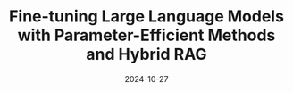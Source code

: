 ---
title: "Fine-tuning Large Language Models with Parameter-Efficient Methods and Hybrid RAG"
date: 2024-10-27
layout: course
description: "A comprehensive guide to fine-tuning LLMs using parameter-efficient techniques like LoRA and QLoRA, and integrating them with Hybrid RAG for improved performance."
categories: ["Prompt Engineering", "Fine-tuning", "LLM", "Model Optimization"]
duration: "27 minutes"
level: "Intermediate"
tags: ["LLM", "Fine-tuning", "LoRA", "QLoRA", "RAG", "Hybrid RAG", "Unsloth", "Parameter Efficiency", "Model Evaluation", "G-Eval", "BLEURT"]
thumbnail: "https://i.ytimg.com/vi/Uq-1gLJxrBc/sddefault.jpg"
videoId: "Uq-1gLJxrBc"
sections:
  - title: "🤔 Introduction to Fine-tuning and RAG"
    description: "Explains the concepts of fine-tuning and Retrieval Augmented Generation (RAG), comparing their strengths and weaknesses."
    timestamp: "00:00"
  - title: "🔬 Fine-tuning Techniques: Supervised Fine-tuning, LoRA, and QLoRA"
    description: "Details different fine-tuning approaches: supervised fine-tuning, LoRA, and QLoRA, highlighting their advantages and disadvantages in terms of resource consumption and performance."
    timestamp: "01:30"
  - title: "🛠️  UNSloth: A Practical Fine-tuning Tool"
    description: "Introduces UNSloth, a user-friendly tool for fine-tuning LLMs on consumer-grade hardware, emphasizing its memory efficiency and ease of use."
    timestamp: "09:25"
  - title: "👨‍💻 Fine-tuning Process with UNSloth: Data Preparation and Hyperparameter Tuning"
    description: "A step-by-step walkthrough of the fine-tuning process using UNSloth, including data preparation, JSON formatting, hyperparameter selection (learning rate, batch size, etc.), and training configuration."
    timestamp: "11:15"
  - title: "📊 Model Evaluation: G-Eval, BLEURT, and Human Feedback"
    description: "Explores various evaluation methods for assessing the performance of fine-tuned LLMs, including G-Eval, BLEURT, and human feedback."
    timestamp: "20:15"
  - title: "🚀 Hybrid RAG: Combining Fine-tuning and RAG for Enhanced Performance"
    description: "Introduces Hybrid RAG, combining the strengths of fine-tuning and RAG to reduce hallucinations and improve accuracy.  Details implementation and results."
    timestamp: "23:20"
  - title: "✅ Conclusion and Next Steps"
    description: "Summarizes the key takeaways from the video and suggests next steps for viewers interested in further exploring these techniques."
    timestamp: "27:15"
---